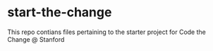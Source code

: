 # start-the-change
This repo contians files pertaining to the starter project for Code the Change @ Stanford
